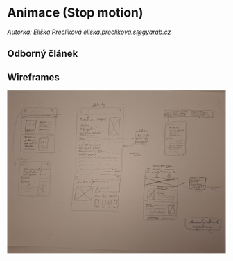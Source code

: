 # Animace (Stop motion)

*Autorka: Eliška Preclíková <eliska.preclikova.s@gyarab.cz>*

## Odborný článek

## Wireframes
![wireframe](https://github.com/gyarab/2024_wt_prj_preclikova/blob/main/wireframe.jpg?raw=true)


